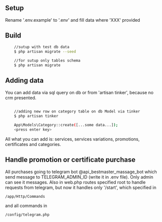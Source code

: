 ## Setup

Rename '.env.example' to '.env' and fill data where 'XXX' provided

## Build

```bash
    //sutup with test db data
    $ php artisan migrate --seed
    
    //for sutup only tables schema
    $ php artisan migrate
```
## Adding data
You can add data via sql query on db or from 'artisan tinker', because no crm presented.
```bash
    
    //adding new row on category table on db Model via tinker
    $ php artisan tinker
    
    App\Models\Category::create([...some data...]);
    <press enter key>
```

All what you can add is: services, services variations, promotions, certificates and categories.

## Handle promotion or certificate purchase

All purchases going to telegram bot @api_bestmaster_massage_bot which send message to TELEGRAM_ADMIN_ID (write it in .env file). Only admin can see
it messages. Also in web.php routes specified root to handle requests from telegram, but now it handles only '/start', which specified in
```
/app/Http/Commands
```

and all commands in 

```
/config/telegram.php
```

